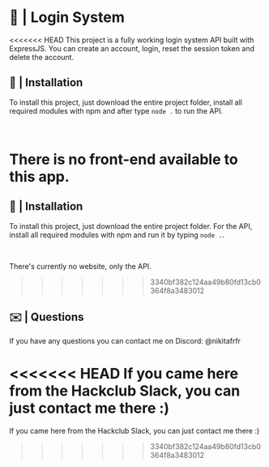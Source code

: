 # 👥 | Login System

<<<<<<< HEAD
This project is a fully working login system API built with ExpressJS. You can create an account, login, reset the session token and delete the account.

## 💾 | Installation

To install this project, just download the entire project folder, install all required modules with npm and after type `node .` to run the API.

<br>

There is no front-end available to this app.
=======
## 💾 | Installation

To install this project, just download the entire project folder. For the API, install all required modules with npm and run it by typing `node .`.

<br>

There's currently no website, only the API.
>>>>>>> 3340bf382c124aa49b80fd13cb0364f8a3483012


## ✉️ | Questions

If you have any questions you can contact me on Discord: @nikitafrfr

<<<<<<< HEAD
If you came here from the Hackclub Slack, you can just contact me there :)
=======
If you came here from the Hackclub Slack, you can just contact me there :)
>>>>>>> 3340bf382c124aa49b80fd13cb0364f8a3483012
